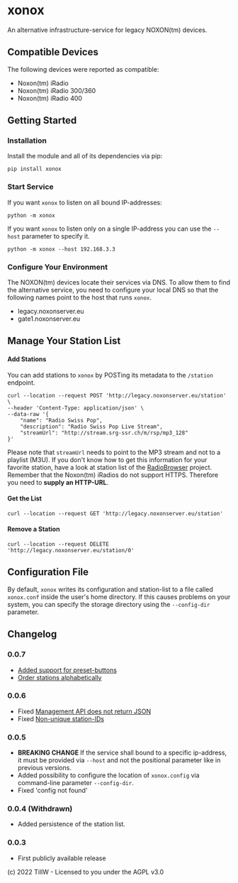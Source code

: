 # xonox
An alternative infrastructure-service for legacy NOXON(tm) devices.

## Compatible Devices
The following devices were reported as compatible:
* Noxon(tm) iRadio
* Noxon(tm) iRadio 300/360
* Noxon(tm) iRadio 400

## Getting Started
### Installation
Install the module and all of its dependencies via pip:
```
pip install xonox
```

### Start Service
If you want `xonox` to listen on all bound IP-addresses:
```
python -m xonox
```
If you want `xonox` to listen only on a single IP-address you can use the `--host` parameter to specify it.
```
python -m xonox --host 192.168.3.3
```

### Configure Your Environment
The NOXON(tm) devices locate their services via DNS. To allow them to find the alternative service, you need to configure your local DNS so that the following names point to the host that runs `xonox`.
- legacy.noxonserver.eu
- gate1.noxonserver.eu

## Manage Your Station List
#### Add Stations
You can add stations to `xonox` by POSTing its metadata to the `/station` endpoint.
```
curl --location --request POST 'http://legacy.noxonserver.eu/station' \
--header 'Content-Type: application/json' \
--data-raw '{
    "name": "Radio Swiss Pop",
    "description": "Radio Swiss Pop Live Stream",
    "streamUrl": "http://stream.srg-ssr.ch/m/rsp/mp3_128"
}'
```
Please note that `streamUrl` needs to point to the MP3 stream and not to a playlist (M3U). If you don't know how to get this information for your favorite station, have a look at station list of the [RadioBrowser](https://www.radio-browser.info/) project.
Remember that the Noxon(tm) iRadios do not support HTTPS. Therefore you need to __supply an HTTP-URL__.

#### Get the List
```
curl --location --request GET 'http://legacy.noxonserver.eu/station'
```

#### Remove a Station
```
curl --location --request DELETE 'http://legacy.noxonserver.eu/station/0'
```

## Configuration File
By default, `xonox` writes its configuration and station-list to a file called `xonox.conf` inside the user's home directory. If this causes problems on your system, you can specify the storage directory using the `--config-dir` parameter.

## Changelog
### 0.0.7
- [Added support for preset-buttons](https://github.com/x789/xonox/issues/9)
- [Order stations alphabetically](https://github.com/x789/xonox/issues/10)

### 0.0.6
- Fixed [Management API does not return JSON](https://github.com/x789/xonox/issues/4)
- Fixed [Non-unique station-IDs](https://github.com/x789/xonox/issues/3)

### 0.0.5
- __BREAKING CHANGE__ If the service shall bound to a specific ip-address, it must be provided via `--host` and not the positional parameter like in previous versions.
- Added possibility to configure the location of `xonox.config` via command-line parameter `--config-dir`.
- Fixed 'config not found'

### 0.0.4 (Withdrawn)
- Added persistence of the station list.

### 0.0.3
- First publicly available release

(c) 2022 TillW - Licensed to you under the AGPL v3.0